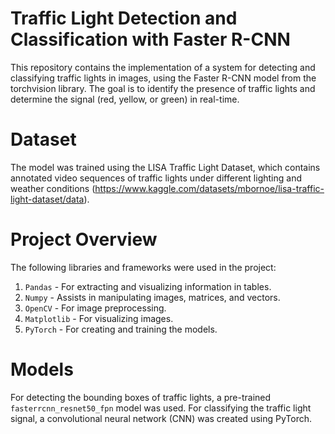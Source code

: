 # Traffic Light Detection and Classification with Faster R-CNN
This repository contains the implementation of a system for detecting and classifying traffic lights in images, using the Faster R-CNN model from the torchvision library. The goal is to identify the presence of traffic lights and determine the signal (red, yellow, or green) in real-time.

# Dataset
The model was trained using the LISA Traffic Light Dataset, which contains annotated video sequences of traffic lights under different lighting and weather conditions (https://www.kaggle.com/datasets/mbornoe/lisa-traffic-light-dataset/data).

# Project Overview
The following libraries and frameworks were used in the project:
1. `Pandas` - For extracting and visualizing information in tables.
2. `Numpy` - Assists in manipulating images, matrices, and vectors.
3. `OpenCV` - For image preprocessing.
4. `Matplotlib` - For visualizing images.
5. `PyTorch` - For creating and training the models.

# Models
For detecting the bounding boxes of traffic lights, a pre-trained `fasterrcnn_resnet50_fpn` model was used. For classifying the traffic light signal, a convolutional neural network (CNN) was created using PyTorch.
